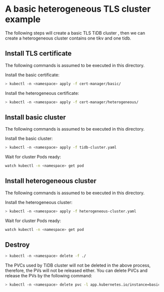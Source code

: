 # A basic heterogeneous TLS cluster example


The following steps will create a basic TLS TiDB cluster , then we can create a heterogeneous cluster contains one tikv and one tidb.

## Install TLS certificate
The following commands is assumed to be executed in this directory.

Install the basic certificate:
```bash
> kubectl -n <namespace> apply -f cert-manager/basic/
```

Install the heterogeneous certificate:
```bash
> kubectl -n <namespace> apply -f cert-manager/heterogeneous/
```


## Install basic cluster

The following commands is assumed to be executed in this directory.

Install the basic cluster:

```bash
> kubectl -n <namespace> apply -f tidb-cluster.yaml
```

Wait for cluster Pods ready:

```bash
watch kubectl -n <namespace> get pod
```

## Install heterogeneous cluster

The following commands is assumed to be executed in this directory.

Install the heterogeneous cluster:

```bash
> kubectl -n <namespace> apply -f heterogeneous-cluster.yaml
```

Wait for cluster Pods ready:

```bash
watch kubectl -n <namespace> get pod
```

## Destroy

```bash
> kubectl -n <namespace> delete -f ./
```

The PVCs used by TiDB cluster will not be deleted in the above process, therefore, the PVs will not be released either. You can delete PVCs and release the PVs by the following command:
```bash
> kubectl -n <namespace> delete pvc -l app.kubernetes.io/instance=basic,app.kubernetes.io/managed-by=tidb-operator
```

